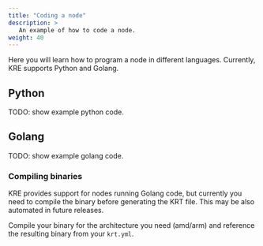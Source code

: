 ```yaml
---
title: "Coding a node"
description: >
   An example of how to code a node.
weight: 40
---
```


Here you will learn how to program a node in different languages. Currently, KRE supports Python and Golang. 


## Python

TODO: show example python code.  


## Golang 

TODO: show example golang code.  



### Compiling binaries

KRE provides support for nodes running Golang code, but currently you need to compile the binary before generating the 
KRT file. This may be also automated in future releases. 

Compile your binary for the architecture you need (amd/arm) and reference the resulting binary from your `krt.yml`.  
